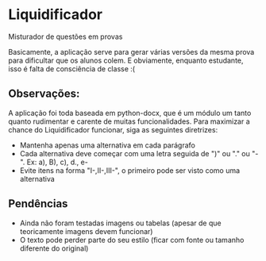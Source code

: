 # Liquidificador
Misturador de questões em provas

Basicamente, a aplicação serve para gerar várias versões da mesma prova para dificultar que os alunos colem.
E obviamente, enquanto estudante, isso é falta de consciência de classe :(

## Observações: 
A aplicação foi toda baseada em python-docx, que é um módulo um tanto quanto rudimentar e carente de muitas funcionalidades.
Para maximizar a chance do Liquidificador funcionar, siga as seguintes diretrizes:
- Mantenha apenas uma alternativa em cada parágrafo
- Cada alternativa deve começar com uma letra seguida de ")" ou "." ou "-". Ex: a), B), c), d., e-
- Evite itens na forma "I-,II-,III-", o primeiro pode ser visto como uma alternativa

## Pendências
- Ainda não foram testadas imagens ou tabelas (apesar de que teoricamente imagens devem funcionar)
- O texto pode perder parte do seu estilo (ficar com fonte ou tamanho diferente do original)


